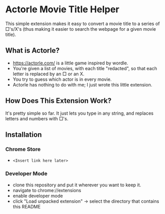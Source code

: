 # Actorle Movie Title Helper
This simple extension makes it easy to convert a movie title to a series of □'s/X's (thus making it easier to search the webpage for a given movie title).

## What is Actorle?
 - https://actorle.com/ is a little game inspired by wordle.
 - You're given a list of movies, with each title "redacted", so that each letter is replaced by an □ or an X.
 - You try to guess which actor is in every movie.
 - Actorle has nothing to do with me; I just wrote this little extension.

## How Does This Extension Work?
It's pretty simple so far. It just lets you type in any string, and replaces letters and numbers with □'s.

## Installation

### Chrome Store
 - `<Insert link here later>`

### Developer Mode
 - clone this repository and put it wherever you want to keep it.
 - navigate to chrome://extensions
 - enable developer mode
 - click "Load unpacked extension" -> select the directory that contains this README




